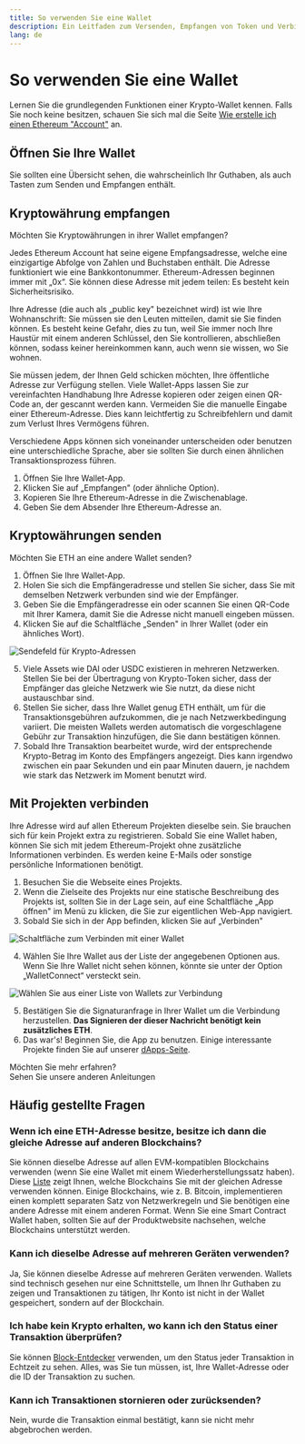 ```yaml
---
title: So verwenden Sie eine Wallet
description: Ein Leitfaden zum Versenden, Empfangen von Token und Verbinden mit Web-3 Projekten.
lang: de
---
```


# So verwenden Sie eine Wallet

Lernen Sie die grundlegenden Funktionen einer Krypto-Wallet kennen. Falls Sie noch keine besitzen, schauen Sie sich mal die Seite [Wie erstelle ich einen Ethereum "Account"](/guides/how-to-register-an-ethereum-account/) an.

## Öffnen Sie Ihre Wallet

Sie sollten eine Übersicht sehen, die wahrscheinlich Ihr Guthaben, als auch Tasten zum Senden und Empfangen enthält.

## Kryptowährung empfangen

Möchten Sie Kryptowährungen in ihrer Wallet empfangen?

Jedes Ethereum Account hat seine eigene Empfangsadresse, welche eine einzigartige Abfolge von Zahlen und Buchstaben enthält. Die Adresse funktioniert wie eine Bankkontonummer. Ethereum-Adressen beginnen immer mit „0x“. Sie können diese Adresse mit jedem teilen: Es besteht kein Sicherheitsrisiko.

Ihre Adresse (die auch als „public key" bezeichnet wird) ist wie Ihre Wohnanschrift: Sie müssen sie den Leuten mitteilen, damit sie Sie finden können. Es besteht keine Gefahr, dies zu tun, weil Sie immer noch Ihre Haustür mit einem anderen Schlüssel, den Sie kontrollieren, abschließen können, sodass keiner hereinkommen kann, auch wenn sie wissen, wo Sie wohnen.

Sie müssen jedem, der Ihnen Geld schicken möchten, Ihre öffentliche Adresse zur Verfügung stellen. Viele Wallet-Apps lassen Sie zur vereinfachten Handhabung Ihre Adresse kopieren oder zeigen einen QR-Code an, der gescannt werden kann. Vermeiden Sie die manuelle Eingabe einer Ethereum-Adresse. Dies kann leichtfertig zu Schreibfehlern und damit zum Verlust Ihres Vermögens führen.

Verschiedene Apps können sich voneinander unterscheiden oder benutzen eine unterschiedliche Sprache, aber sie sollten Sie durch einen ähnlichen Transaktionsprozess führen.

1. Öffnen Sie Ihre Wallet-App.
2. Klicken Sie auf „Empfangen" (oder ähnliche Option).
3. Kopieren Sie Ihre Ethereum-Adresse in die Zwischenablage.
4. Geben Sie dem Absender Ihre Ethereum-Adresse an.

## Kryptowährungen senden

Möchten Sie ETH an eine andere Wallet senden?

1. Öffnen Sie Ihre Wallet-App.
2. Holen Sie sich die Empfängeradresse und stellen Sie sicher, dass Sie mit demselben Netzwerk verbunden sind wie der Empfänger.
3. Geben Sie die Empfängeradresse ein oder scannen Sie einen QR-Code mit Ihrer Kamera, damit Sie die Adresse nicht manuell eingeben müssen.
4. Klicken Sie auf die Schaltfläche „Senden" in Ihrer Wallet (oder ein ähnliches Wort).

![Sendefeld für Krypto-Adressen](./send.png)
<br/>

5. Viele Assets wie DAI oder USDC existieren in mehreren Netzwerken. Stellen Sie bei der Übertragung von Krypto-Token sicher, dass der Empfänger das gleiche Netzwerk wie Sie nutzt, da diese nicht austauschbar sind.
6. Stellen Sie sicher, dass Ihre Wallet genug ETH enthält, um für die Transaktionsgebühren aufzukommen, die je nach Netzwerkbedingung variiert. Die meisten Wallets werden automatisch die vorgeschlagene Gebühr zur Transaktion hinzufügen, die Sie dann bestätigen können.
7. Sobald Ihre Transaktion bearbeitet wurde, wird der entsprechende Krypto-Betrag im Konto des Empfängers angezeigt. Dies kann irgendwo zwischen ein paar Sekunden und ein paar Minuten dauern, je nachdem wie stark das Netzwerk im Moment benutzt wird.

## Mit Projekten verbinden

Ihre Adresse wird auf allen Ethereum Projekten dieselbe sein. Sie brauchen sich für kein Projekt extra zu registrieren. Sobald Sie eine Wallet haben, können Sie sich mit jedem Ethereum-Projekt ohne zusätzliche Informationen verbinden. Es werden keine E-Mails oder sonstige persönliche Informationen benötigt.

1. Besuchen Sie die Webseite eines Projekts.
2. Wenn die Zielseite des Projekts nur eine statische Beschreibung des Projekts ist, sollten Sie in der Lage sein, auf eine Schaltfläche „App öffnen" im Menü zu klicken, die Sie zur eigentlichen Web-App navigiert.
3. Sobald Sie sich in der App befinden, klicken Sie auf „Verbinden"

![Schaltfläche zum Verbinden mit einer Wallet](./connect1.png)

4. Wählen Sie Ihre Wallet aus der Liste der angegebenen Optionen aus. Wenn Sie Ihre Wallet nicht sehen können, könnte sie unter der Option „WalletConnect“ versteckt sein.

![Wählen Sie aus einer Liste von Wallets zur Verbindung](./connect2.png)

5. Bestätigen Sie die Signaturanfrage in Ihrer Wallet um die Verbindung herzustellen. **Das Signieren der dieser Nachricht benötigt kein zusätzliches ETH**.
6. Das war's! Beginnen Sie, die App zu benutzen. Einige interessante Projekte finden Sie auf unserer [dApps-Seite](/dapps/#explore). <br />

<InfoBanner shouldSpaceBetween emoji=":eyes:">
  <div>Möchten Sie mehr erfahren?</div>
  <ButtonLink to="/guides/">
    Sehen Sie unsere anderen Anleitungen
  </ButtonLink>
</InfoBanner>

## Häufig gestellte Fragen

### Wenn ich eine ETH-Adresse besitze, besitze ich dann die gleiche Adresse auf anderen Blockchains?

Sie können dieselbe Adresse auf allen EVM-kompatiblen Blockchains verwenden (wenn Sie eine Wallet mit einem Wiederherstellungssatz haben). Diese [Liste](https://chainlist.org/) zeigt Ihnen, welche Blockchains Sie mit der gleichen Adresse verwenden können. Einige Blockchains, wie z. B. Bitcoin, implementieren einen komplett separaten Satz von Netzwerkregeln und Sie benötigen eine andere Adresse mit einem anderen Format. Wenn Sie eine Smart Contract Wallet haben, sollten Sie auf der Produktwebsite nachsehen, welche Blockchains unterstützt werden.

### Kann ich dieselbe Adresse auf mehreren Geräten verwenden?

Ja, Sie können dieselbe Adresse auf mehreren Geräten verwenden. Wallets sind technisch gesehen nur eine Schnittstelle, um Ihnen Ihr Guthaben zu zeigen und Transaktionen zu tätigen, Ihr Konto ist nicht in der Wallet gespeichert, sondern auf der Blockchain.

### Ich habe kein Krypto erhalten, wo kann ich den Status einer Transaktion überprüfen?

Sie können [Block-Entdecker](/developers/docs/data-and-analytics/block-explorers/) verwenden, um den Status jeder Transaktion in Echtzeit zu sehen. Alles, was Sie tun müssen, ist, Ihre Wallet-Adresse oder die ID der Transaktion zu suchen.

### Kann ich Transaktionen stornieren oder zurücksenden?

Nein, wurde die Transaktion einmal bestätigt, kann sie nicht mehr abgebrochen werden.
